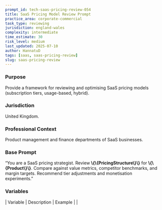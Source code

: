 ```yaml
---
prompt_id: tech-saas-pricing-review-054
title: SaaS Pricing Model Review Prompt
practice_area: corporate-commercial
task_type: reviewing
jurisdiction: england-wales
complexity: intermediate
time_estimate: 30
risk_level: medium
last_updated: 2025-07-10
author: HannatuD
tags: [saas, saas-pricing-review]
slug: saas-pricing-review
---
```


### Purpose  
Provide a framework for reviewing and optimising SaaS pricing models (subscription tiers, usage-based, hybrid).

### Jurisdiction  
United Kingdom.

### Professional Context  
Product management and finance departments of SaaS businesses.

### Base Prompt  
“You are a SaaS pricing strategist. Review **\\{\\{PricingStructure\\}\\}** for **\\{\\{Product\\}\\}**. Compare against value metrics, competitor benchmarks, and margin targets. Recommend tier adjustments and monetisation experiments.”

### Variables  
| Variable | Description | Example |
|

